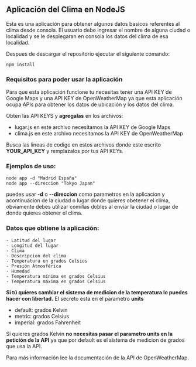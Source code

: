 ## Aplicación del Clima en NodeJS
Esta es una aplicación para obtener algunos datos basicos referentes al clima desde consola.
El usuario debe ingresar el nombre de alguna ciudad o localidad y se le desplegaran en consola los datos del clima de esa localidad.

Despues de descargar el repositorio ejecutar el siguiente comando:
```
npm install
```
### Requisitos para poder usar la aplicación 
Para que esta aplicación funcione tu necesitas tener una API KEY de Google Maps y una API KEY de OpenWeatherMap ya que esta aplicación ocupa APIs para obtener los datos de ubicación y los datos del clima. 

Obten las API KEYS y **agregalas** en los archivos:

* lugar.js en este archivo necesitamos la API KEY de Google Maps
* clima.js en este archivo necesitamos la API KEY de OpenWeatherMap

Busca las lineas de codigo en estos archivos donde este escrito **YOUR_API_KEY** y remplazalos por tus API KEYs.

### Ejemplos de uso:
```
node app -d "Madrid España"
node app --direccion "Tokyo Japan"
```
puedes usar __-d__ o __--direccion__  como parametros en la aplicacion y acontinuacion de la ciudad o lugar donde quieres obetener el clima, obviamente debes utilizar comillas dobles al enviar la ciudad o lugar de donde quieres obtener el clima.

### Datos que obtiene la aplicación:
    - Latitud del lugar
    - Longitud del lugar
    - Clima
    - Descripcion del clima
    - Temperatura en grados Celsius
    - Presión Atmosférica
    - Humedad
    - Temperatura mínima en grados Celsius
    - Temperatura máxima en grados Celsius

**Si tú quieres cambiar el sistema de medicion de la temperatura lo puedes hacer con libertad.**
El secreto esta en el parametro **units** 

* default: grados Kelvin 
* metric: grados Celsius
* imperial: grados Fahrenheit

Si quieres grados Kelvin **no necesitas pasar el parametro units en la petición de la API** ya que por default es el sistema de medicion de grados que usa la API.

Para más información lee la documentación de la API de OpenWeatherMap.
